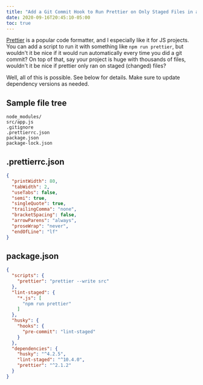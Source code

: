 ```yaml
---
title: "Add a Git Commit Hook to Run Prettier on Only Staged Files in a NodeJS Project"
date: 2020-09-16T20:45:10-05:00
toc: true
---
```


[Prettier](https://www.npmjs.com/package/prettier) is a popular code formatter, and I especially like it for JS projects. You can add a script to run it with something like `npm run prettier`, but wouldn't it be nice if it would run automatically every time you did a git commit? On top of that, say your project is huge with thousands of files, wouldn't it be nice if prettier only ran on staged (changed) files?

Well, all of this is possible. See below for details. Make sure to update dependency versions as needed.

## Sample file tree

```
node_modules/
src/app.js
.gitignore
.prettierrc.json
package.json
package-lock.json
```

## .prettierrc.json

```json
{
  "printWidth": 80,
  "tabWidth": 2,
  "useTabs": false,
  "semi": true,
  "singleQuote": true,
  "trailingComma": "none",
  "bracketSpacing": false,
  "arrowParens": "always",
  "proseWrap": "never",
  "endOfLine": "lf"
}
```

## package.json

```json
{
  "scripts": {
    "prettier": "prettier --write src"
  },
  "lint-staged": {
    "*.js": [
      "npm run prettier"
    ]
  },
  "husky": {
    "hooks": {
      "pre-commit": "lint-staged"
    }
  },
  "dependencies": {
    "husky": "^4.2.5",
    "lint-staged": "^10.4.0",
    "prettier": "^2.1.2"
  }
}
```
